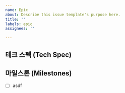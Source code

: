```yaml
---
name: Epic
about: Describe this issue template's purpose here.
title: ''
labels: epic
assignees: ''

---
```


## 테크 스펙 (Tech Spec)


## 마일스톤 (Milestones)

- [ ] asdf
